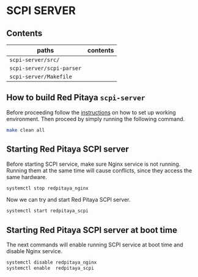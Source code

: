 # SCPI SERVER

## Contents

| paths                         | contents
|-------------------------------|---------
| `scpi-server/src/`            |
| `scpi-server/scpi-parser`     |
| `scpi-server/Makefile`        |


## How to build Red Pitaya `scpi-server`
Before proceeding follow the [instructions](https://redpitaya.com/rtd-iframe/?iframe=https://redpitaya.readthedocs.io/en/latest/quickStart/needs.html) on how to set up working environment.
Then proceed by simply running the following command.
```bash
make clean all
``` 

## Starting Red Pitaya SCPI server

Before starting SCPI service, make sure Nginx service is not running.
Running them at the same time will cause conflicts, since they access the same hardware.
```bash
systemctl stop redpitaya_nginx
```
Now we can try and start Red Pitaya SCPI server.
```bash
systemctl start redpitaya_scpi
```

## Starting Red Pitaya SCPI server at boot time

The next commands will enable running SCPI service at boot time and disable Nginx service.
```bash
systemctl disable redpitaya_nginx
systemctl enable  redpitaya_scpi
```
